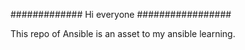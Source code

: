 ############# Hi everyone #################

This repo of Ansible is an asset to my ansible learning.